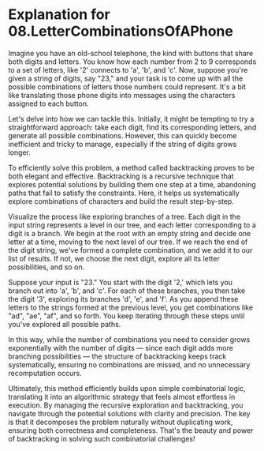 # Explanation for 08.LetterCombinationsOfAPhone

Imagine you have an old-school telephone, the kind with buttons that share both digits and letters. You know how each number from 2 to 9 corresponds to a set of letters, like '2' connects to 'a', 'b', and 'c'. Now, suppose you're given a string of digits, say "23," and your task is to come up with all the possible combinations of letters those numbers could represent. It's a bit like translating those phone digits into messages using the characters assigned to each button.

Let's delve into how we can tackle this. Initially, it might be tempting to try a straightforward approach: take each digit, find its corresponding letters, and generate all possible combinations. However, this can quickly become inefficient and tricky to manage, especially if the string of digits grows longer.

To efficiently solve this problem, a method called backtracking proves to be both elegant and effective. Backtracking is a recursive technique that explores potential solutions by building them one step at a time, abandoning paths that fail to satisfy the constraints. Here, it helps us systematically explore combinations of characters and build the result step-by-step.

Visualize the process like exploring branches of a tree. Each digit in the input string represents a level in our tree, and each letter corresponding to a digit is a branch. We begin at the root with an empty string and decide one letter at a time, moving to the next level of our tree. If we reach the end of the digit string, we've formed a complete combination, and we add it to our list of results. If not, we choose the next digit, explore all its letter possibilities, and so on.

Suppose your input is "23." You start with the digit '2,' which lets you branch out into 'a', 'b', and 'c'. For each of these branches, you then take the digit '3', exploring its branches 'd', 'e', and 'f'. As you append these letters to the strings formed at the previous level, you get combinations like "ad", "ae", "af", and so forth. You keep iterating through these steps until you've explored all possible paths.

In this way, while the number of combinations you need to consider grows exponentially with the number of digits — since each digit adds more branching possibilities — the structure of backtracking keeps track systematically, ensuring no combinations are missed, and no unnecessary recomputation occurs.

Ultimately, this method efficiently builds upon simple combinatorial logic, translating it into an algorithmic strategy that feels almost effortless in execution. By managing the recursive exploration and backtracking, you navigate through the potential solutions with clarity and precision. The key is that it decomposes the problem naturally without duplicating work, ensuring both correctness and completeness. That's the beauty and power of backtracking in solving such combinatorial challenges!